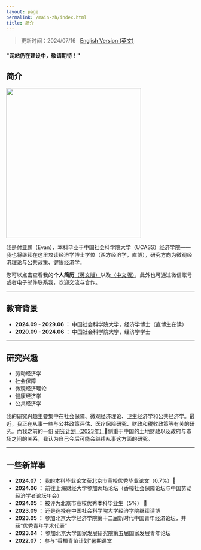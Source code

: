 ```yaml
---
layout: page
permalink: /main-zh/index.html
title: 简介
---
```


> 更新时间：2024/07/16 &nbsp;  [English Version (英文)](https://yapengf.com/)

#### "网站仍在建设中，敬请期待！"

## 简介

<img src="https://yapengf.com/images/fuyapeng.png" class="floatpic" width="360" height="400">

我是付亚鹏（Evan），本科毕业于中国社会科学院大学（UCASS）经济学院——我也将继续在这里攻读经济学博士学位（西方经济学，直博），研究方向为微观经济理论与公共政策、健康经济学。

您可以点击查看我的**个人简历**[（英文版）](https://yapengf.com/cv/cv_en.pdf)以及[（中文版）](https://yapengf.com/cv/cv_zh.pdf)，此外也可通过微信账号或者电子邮件联系我，欢迎交流与合作。

---

## 教育背景

- **2024.09 - 2029.06 ：** 中国社会科学院大学，经济学博士（直博生在读）
- **2020.09 - 2024.06 ：** 中国社会科学院大学，经济学学士


---

## 研究兴趣

- 劳动经济学
- 社会保障
- 微观经济理论
- 健康经济学
- 公共经济学
  
我的研究兴趣主要集中在社会保障、微观经济理论、卫生经济学和公共经济学。最近，我正在从事一些与公共政策评估、医疗保险研究、财政和税收政策等有关的研究。而我之前的一份 [研究计划（2023年）](https://yapengf.com/file/proposal-yapeng-2023.pdf)🔗侧重于中国的土地财政以及政府与市场之间的关系，我认为自己今后可能会继续从事这方面的研究。

---

## 一些新鲜事

- **2024.07 ：** 我的本科毕业论文获北京市高校优秀毕业论文（0.7%）🎉
- **2024.06 ：** 前往上海财经大学参加两场论坛（香樟社会保障论坛与中国劳动经济学者论坛年会）
- **2024.05 ：** 被评为北京市高校优秀本科毕业生（5%） 🎉
- **2023.09 ：** 还是选择在中国社会科学院大学经济学院继续读博
- **2023.05 ：** 参加北京大学经济学院第十二届新时代中国青年经济论坛，并获“优秀青年学术代表”
- **2023.04 ：** 参加北京大学国家发展研究院第五届国家发展青年论坛
- **2022.07 ：** 参与“香樟青苗计划”暑期课堂

